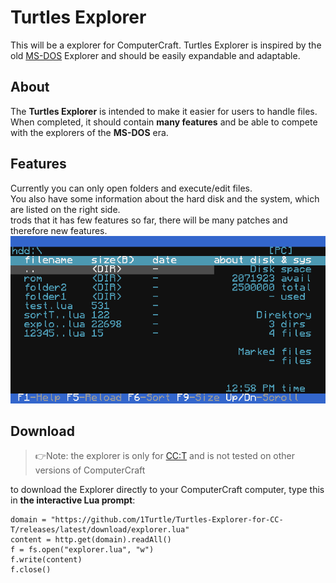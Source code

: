 # Turtles Explorer
This will be a explorer for ComputerCraft. Turtles Explorer is inspired by the old  [MS-DOS](https://en.wikipedia.org/wiki/MS-DOS) Explorer and should be easily expandable and adaptable.

About
-----
The **Turtles Explorer** is intended to make it easier for users to handle files.   
When completed, it should contain **many features** and be able to compete with the explorers of the **MS-DOS** era.

Features
--------
Currently you can only open folders and execute/edit files.  
You also have some information about the hard disk and the system, which are listed on the right side.  
trods that it has few features so far, there will be many patches and therefore new features.
![Alt Text](/example.png "Screenshot of Turtles Explorer")

Download
--------
> 👉Note: the explorer is only for [CC:T](https://github.com/SquidDev-CC/CC-Tweaked) and is not tested on other versions of ComputerCraft

to download the Explorer directly to your ComputerCraft computer, type this in **the interactive Lua prompt**:

```
domain = "https://github.com/1Turtle/Turtles-Explorer-for-CC-T/releases/latest/download/explorer.lua"
content = http.get(domain).readAll()
f = fs.open("explorer.lua", "w")
f.write(content)
f.close()
```

